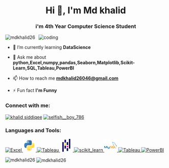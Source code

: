 <h1 align="center">Hi 👋, I'm Md khalid</h1>
<h3 align="center">i'm 4th Year Computer Science Student</h3>
<img align="right" alt="coding"width="400"src="https://camo.githubusercontent.com/cae12fddd9d6982901d82580bdf321d81fb299141098ca1c2d4891870827bf17/68747470733a2f2f6d69726f2e6d656469756d2e636f6d2f6d61782f313336302f302a37513379765349765f7430696f4a2d5a2e676966">
<p align="left"> <img src="https://komarev.com/ghpvc/?username=mdkhalid26&label=Profile%20views&color=0e75b6&style=flat" alt="mdkhalid26" /> </p>

- 🌱 I’m currently learning **DataScience**

- 💬 Ask me about **python,Excel,numpy,pandas,Seaborn,Matplotlib,Scikit-Learn,SQL,Tableau,PowerBI**

- 📫 How to reach me **mdkhalid26046@gmail.com**

- ⚡ Fun fact **I'm Funny**

<h3 align="left">Connect with me:</h3>
<p align="left">
<a href="https://fb.com/khalid siddiqee" target="blank"><img align="center" src="https://raw.githubusercontent.com/rahuldkjain/github-profile-readme-generator/master/src/images/icons/Social/facebook.svg" alt="khalid siddiqee" height="30" width="40" /></a>
<a href="https://instagram.com/selfish__boy_786" target="blank"><img align="center" src="https://raw.githubusercontent.com/rahuldkjain/github-profile-readme-generator/master/src/images/icons/Social/instagram.svg" alt="selfish__boy_786" height="30" width="40" /></a>
</p>

<h3 align="left">Languages and Tools:</h3>
<p align="left"> <a href="https://www.w3schools.com/css/" target="_blank" rel="noreferrer"> <img src="https://img.icons8.com/?size=100&id=UECmBSgBOvPT&format=png&color=000000" alt="Excel" width="40" height="40"/> </a> <a href="https://www.python.org" target="_blank" rel="noreferrer"> <img src="https://raw.githubusercontent.com/devicons/devicon/master/icons/python/python-original.svg" alt="python" width="40" height="40"/> 
  <a href="https://www.w3.org/html/" target="_blank" rel="noreferrer"> <img src="https://img.icons8.com/?size=100&id=aR9CXyMagKIS&format=png&color=000000" alt="Tableau" width="40" height="40"/> </a> 
<a href="https://pandas.pydata.org/" target="_blank" rel="noreferrer"> <img src="https://raw.githubusercontent.com/devicons/devicon/2ae2a900d2f041da66e950e4d48052658d850630/icons/pandas/pandas-original.svg" alt="pandas" width="40" height="40"/> </a>
 <a href="https://scikit-learn.org/" target="_blank" rel="noreferrer"> <img src="https://upload.wikimedia.org/wikipedia/commons/0/05/Scikit_learn_logo_small.svg" alt="scikit_learn" width="40" height="40"/> </a>
  <a href="https://www.mysql.com/" target="_blank" rel="noreferrer"> <img src="https://raw.githubusercontent.com/devicons/devicon/master/icons/mysql/mysql-original-wordmark.svg" alt="mysql" width="40" height="40"/> </a> 
  <a href="https://www.w3.org/html/" target="_blank" rel="noreferrer"> <img src="https://img.icons8.com/?size=100&id=9Kvi1p1F0tUo&format=png&color=000000" alt="Tableau" width="40" height="40"/> </a> 
 <a href="https://www.w3.org/html/" target="_blank" rel="noreferrer"> <img src="https://img.icons8.com/?size=100&id=3sGOUDo9nJ4k&format=png&color=000000" alt="PowerBI" width="40" height="40"/> </a> 
</p>

<p><img align="left" src="https://github-readme-stats.vercel.app/api/top-langs?username=mdkhalid26&show_icons=true&locale=en&layout=compact" alt="mdkhalid26" /></p>

<p>&nbsp;<img align="center" src="https://github-readme-stats.vercel.app/api?username=mdkhalid26&show_icons=true&locale=en" alt="mdkhalid26" /></p>
